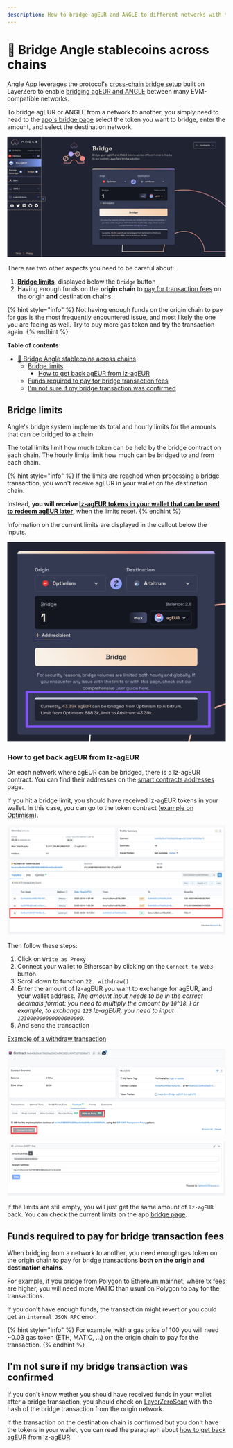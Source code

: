 ```yaml
---
description: How to bridge agEUR and ANGLE to different networks with the Angle App
---
```


# 🌉 Bridge Angle stablecoins across chains

Angle App leverages the protocol's [cross-chain bridge setup](../../../other/cross-chain.md) built on LayerZero to enable [bridging agEUR and ANGLE](https://app.angle.money/bridges-agEUR) between many EVM-compatible networks.

To bridge agEUR or ANGLE from a network to another, you simply need to head to the [app's bridge page](https://app.angle.money/bridges-agEUR) select the token you want to bridge, enter the amount, and select the destination network.

![Bridge app page](../../../.gitbook/assets/bridge2.png)

There are two other aspects you need to be careful about:

1. [**Bridge limits**](#bridge-limits), displayed below the `Bridge` button
2. Having enough funds on the **origin chain** to [pay for transaction fees](#funds-required-to-pay-for-bridge-transaction-fees) on the origin **and** destination chains.

{% hint style="info" %}
Not having enough funds on the origin chain to pay for gas is the most frequently encountered issue, and most likely the one you are facing as well. Try to buy more gas token and try the transaction again.
{% endhint %}

**Table of contents:**

- [🌉 Bridge Angle stablecoins across chains](#-bridge-angle-stablecoins-across-chains)
  - [Bridge limits](#bridge-limits)
    - [How to get back agEUR from lz-agEUR](#how-to-get-back-ageur-from-lz-ageur)
  - [Funds required to pay for bridge transaction fees](#funds-required-to-pay-for-bridge-transaction-fees)
  - [I'm not sure if my bridge transaction was confirmed](#im-not-sure-if-my-bridge-transaction-was-confirmed)

## Bridge limits

Angle's bridge system implements total and hourly limits for the amounts that can be bridged to a chain.

The total limits limit how much token can be held by the bridge contract on each chain. The hourly limits limit how much can be bridged to and from each chain.

{% hint style="info" %}
If the limits are reached when processing a bridge transaction, you won't receive agEUR in your wallet on the destination chain.

Instead, **you will receive [lz-agEUR tokens in your wallet that can be used to redeem agEUR later](#how-to-get-back-ageur-from-lz-ageur)**, when the limits reset.
{% endhint %}

Information on the current limits are displayed in the callout below the inputs.

![Bridge app page](../../../.gitbook/assets/bridge3.png)

### How to get back agEUR from lz-agEUR

On each network where agEUR can be bridged, there is a lz-agEUR contract. You can find their addresses on the [smart contracts addresses](https://developers.angle.money/overview/smart-contracts) page.

If you hit a bridge limit, you should have received lz-agEUR tokens in your wallet. In this case, you can go to the token contract ([example on Optimism](https://optimistic.etherscan.io/address/0x840b25c87b626a259ca5ac32124fa752f0230a72#writeProxyContract)).

![Receive lz-agEUR](/.gitbook/assets/receive-lz-ageur.png)

Then follow these steps:

1. Click on `Write as Proxy`
2. Connect your wallet to Etherscan by clicking on the `Connect to Web3` button.
3. Scroll down to function `22. withdraw()`
4. Enter the amount of lz-agEUR you want to exchange for agEUR, and your wallet address. _The amount input needs to be in the correct decimals format: you need to multiply the amount by `10^18`. For example, to exchange `123` lz-agEUR, you need to input `123000000000000000000`._
5. And send the transaction

[Example of a withdraw transaction](https://optimistic.etherscan.io/tx/0x20799daf2e30ccf2ec4cf1f66b85f01273b3fc26bc786ad25d7b187eb810f721)

![Connect lz-agEUR](/.gitbook/assets/connect-lzageur.png)

![Send tx Etherscan](/.gitbook/assets/send-tx-etherscan.png)

If the limits are still empty, you will just get the same amount of `lz-agEUR` back. You can check the current limits on the app [bridge page](https://app.angle.money/bridges-agEUR).

## Funds required to pay for bridge transaction fees

When bridging from a network to another, you need enough gas token on the origin chain to pay for bridge transactions **both on the origin and destination chains**.

For example, if you bridge from Polygon to Ethereum mainnet, where tx fees are higher, you will need more MATIC than usual on Polygon to pay for the transactions.

If you don't have enough funds, the transaction might revert or you could get an `internal JSON RPC` error.

{% hint style="info" %}
For example, with a gas price of 100 you will need ~0.03 gas token (ETH, MATIC, ...) on the origin chain to pay for the transaction.⁣
{% endhint %}

## I'm not sure if my bridge transaction was confirmed

If you don't know wether you should have received funds in your wallet after a bridge transaction, you should check on [LayerZeroScan](https://layerzeroscan.com/) with the hash of the bridge transaction from the origin network.

If the transaction on the destination chain is confirmed but you don't have the tokens in your wallet, you can read the paragraph about [how to get back agEUR from lz-agEUR](#how-to-get-back-ageur-from-lz-ageur).
